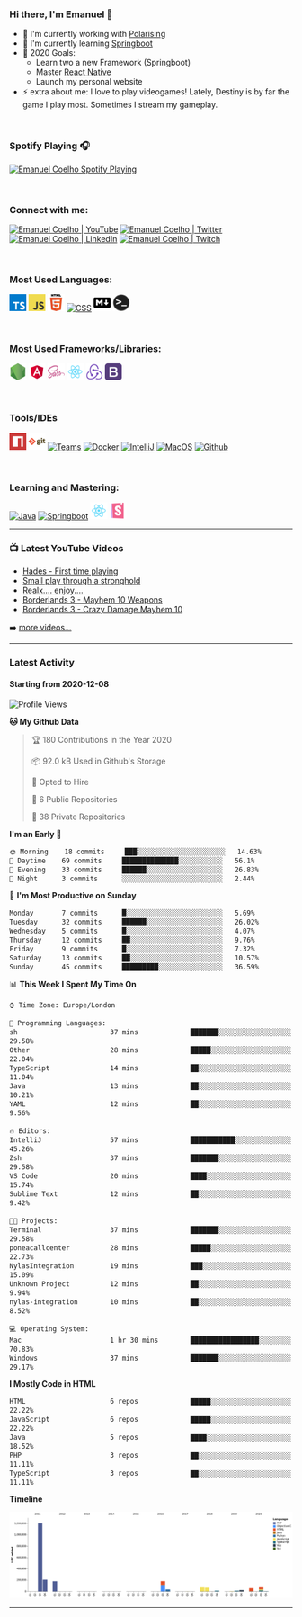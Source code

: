 ### Hi there, I'm Emanuel 👋

- 🔭 I'm currently working with [Polarising](https:/www.polarising.com)
- 🌱 I'm currently learning [Springboot](https://spring.io/projects/spring-boot)
- 🥅 2020 Goals: 
  - Learn two a new Framework (Springboot)
  - Master [React Native](https://reactnative.dev)
  - Launch my personal website
- ⚡ extra about me: I love to play videogames! Lately, Destiny is by far the game I play most. Sometimes I stream my gameplay.

<br />

### Spotify Playing 🎧

[<img src="https://now-playing-codestackr.vercel.app/api/spotify-playing" alt="Emanuel Coelho Spotify Playing" width="350" />](https://open.spotify.com/user/1166932207)

<br/>

### Connect with me:

[<img alt="Emanuel Coelho | YouTube" width="22px" src="https://cdn.jsdelivr.net/npm/simple-icons@v3/icons/youtube.svg" />][linkedin]
[<img alt="Emanuel Coelho | Twitter" width="22px" src="https://cdn.jsdelivr.net/npm/simple-icons@v3/icons/twitter.svg" />][twitter]
[<img alt="Emanuel Coelho | LinkedIn" width="22px" src="https://cdn.jsdelivr.net/npm/simple-icons@v3/icons/linkedin.svg" />][linkedin]
[<img alt="Emanuel Coelho | Twitch" width="22px" src="https://cdn.jsdelivr.net/npm/simple-icons@v3/icons/twitch.svg" />][twitch]

<br />

### Most Used Languages:

[<img alt="TypeScript" width="30px" src="https://raw.githubusercontent.com/github/explore/80688e429a7d4ef2fca1e82350fe8e3517d3494d/topics/typescript/typescript.png" />]()
[<img alt="TypeScript" width="30px" src="https://raw.githubusercontent.com/github/explore/80688e429a7d4ef2fca1e82350fe8e3517d3494d/topics/javascript/javascript.png" />]()
[<img alt="HTML" width="30px" src="https://raw.githubusercontent.com/github/explore/80688e429a7d4ef2fca1e82350fe8e3517d3494d/topics/html/html.png" />]()
[<img alt="CSS" width="30px" src="https://devicon.dev/devicon.git/icons/css3/css3-original.svg" />]()
[<img alt="Markdown" width="30px" src="https://raw.githubusercontent.com/github/explore/80688e429a7d4ef2fca1e82350fe8e3517d3494d/topics/markdown/markdown.png" />]()
[<img alt="Shell" width="30px" src="https://raw.githubusercontent.com/github/explore/80688e429a7d4ef2fca1e82350fe8e3517d3494d/topics/terminal/terminal.png" />]()

<br />

### Most Used Frameworks/Libraries:

[<img alt="NodeJS" width="30px" src="https://raw.githubusercontent.com/github/explore/80688e429a7d4ef2fca1e82350fe8e3517d3494d/topics/nodejs/nodejs.png" />]()
[<img alt="Angular" width="30px" src="https://raw.githubusercontent.com/github/explore/80688e429a7d4ef2fca1e82350fe8e3517d3494d/topics/angular/angular.png" />]()
[<img alt="SASS" width="30px" src="https://raw.githubusercontent.com/github/explore/80688e429a7d4ef2fca1e82350fe8e3517d3494d/topics/sass/sass.png" />]()
[<img alt="React" width="30px" src="https://raw.githubusercontent.com/github/explore/80688e429a7d4ef2fca1e82350fe8e3517d3494d/topics/react/react.png" />]()
[<img alt="Redux" width="30px" src="https://raw.githubusercontent.com/github/explore/80688e429a7d4ef2fca1e82350fe8e3517d3494d/topics/redux/redux.png" />]()
[<img alt="Bootstrap" width="30px" src="https://raw.githubusercontent.com/github/explore/80688e429a7d4ef2fca1e82350fe8e3517d3494d/topics/bootstrap/bootstrap.png" />]()

<br />

### Tools/IDEs

[<img alt="Express" width="30px" src="https://raw.githubusercontent.com/github/explore/80688e429a7d4ef2fca1e82350fe8e3517d3494d/topics/npm/npm.png" />]()
[<img alt="Git" width="30px" src="https://raw.githubusercontent.com/github/explore/80688e429a7d4ef2fca1e82350fe8e3517d3494d/topics/git/git.png" />]()
[<img alt="Teams" width="30px" src="https://upload.wikimedia.org/wikipedia/commons/c/c9/Microsoft_Office_Teams_%282018%E2%80%93present%29.svg" />]()
[<img alt="Docker" width="40px" src="https://devicon.dev/devicon.git/icons/docker/docker-original.svg" />]()
[<img alt="IntelliJ" width="30px" src="https://devicon.dev/devicon.git/icons/intellij/intellij-original.svg" />]()
[<img alt="MacOS" width="30px" src="https://devicon.dev/devicon.git/icons/apple/apple-original.svg" />]()
[<img alt="Github" width="30px" src="https://devicon.dev/devicon.git/icons/github/github-original.svg" />](https://www.github.com)

<br />

### Learning and Mastering:

[<img alt="Java" width="30px" src="https://devicon.dev/devicon.git/icons/java/java-original.svg" />]()
[<img alt="Springboot" width="30px" src="https://miro.medium.com/max/856/1*O68LbDvD5Dcsnez73M7v4Q.png" />]()
[<img alt="React Native" width="30px" src="https://raw.githubusercontent.com/github/explore/80688e429a7d4ef2fca1e82350fe8e3517d3494d/topics/react/react.png"/>]()
[<img alt="Storybook JS" width="30px" src="https://raw.githubusercontent.com/github/explore/80688e429a7d4ef2fca1e82350fe8e3517d3494d/topics/storybook/storybook.png" />]()

---

### 📺 Latest YouTube Videos

<!-- YOUTUBE:START -->
- [Hades - First time playing](https://www.youtube.com/watch?v=JUZA5vFShbs)
- [Small play through a stronghold](https://www.youtube.com/watch?v=t5vFgnIXwlM)
- [Realx.... enjoy....](https://www.youtube.com/watch?v=MR5V-MyT0ZE)
- [Borderlands 3 - Mayhem 10 Weapons](https://www.youtube.com/watch?v=PPUxbPqqd1I)
- [Borderlands 3 - Crazy Damage Mayhem 10](https://www.youtube.com/watch?v=1_1qxHCXG9A)
<!-- YOUTUBE:END -->

➡️ [more videos...](https://www.youtube.com/channel/UCLwCp9VA1xWe40Elfx8JBCg)

---

### Latest Activity
#### Starting from 2020-12-08

<!--START_SECTION:waka-->
![Profile Views](http://img.shields.io/badge/Profile%20Views-154-blue)

**🐱 My Github Data** 

> 🏆 180 Contributions in the Year 2020
 > 
> 📦 92.0 kB Used in Github's Storage 
 > 
> 💼 Opted to Hire
 > 
> 📜 6 Public Repositories 
 > 
> 🔑 38 Private Repositories  

**I'm an Early 🐤** 

```text
🌞 Morning    18 commits     ███░░░░░░░░░░░░░░░░░░░░░░   14.63% 
🌆 Daytime    69 commits     ██████████████░░░░░░░░░░░   56.1% 
🌃 Evening    33 commits     ██████░░░░░░░░░░░░░░░░░░░   26.83% 
🌙 Night      3 commits      ░░░░░░░░░░░░░░░░░░░░░░░░░   2.44%

```
📅 **I'm Most Productive on Sunday** 

```text
Monday       7 commits      █░░░░░░░░░░░░░░░░░░░░░░░░   5.69% 
Tuesday      32 commits     ██████░░░░░░░░░░░░░░░░░░░   26.02% 
Wednesday    5 commits      █░░░░░░░░░░░░░░░░░░░░░░░░   4.07% 
Thursday     12 commits     ██░░░░░░░░░░░░░░░░░░░░░░░   9.76% 
Friday       9 commits      █░░░░░░░░░░░░░░░░░░░░░░░░   7.32% 
Saturday     13 commits     ██░░░░░░░░░░░░░░░░░░░░░░░   10.57% 
Sunday       45 commits     █████████░░░░░░░░░░░░░░░░   36.59%

```


📊 **This Week I Spent My Time On** 

```text
⌚︎ Time Zone: Europe/London

💬 Programming Languages: 
sh                       37 mins             ███████░░░░░░░░░░░░░░░░░░   29.58% 
Other                    28 mins             █████░░░░░░░░░░░░░░░░░░░░   22.04% 
TypeScript               14 mins             ██░░░░░░░░░░░░░░░░░░░░░░░   11.04% 
Java                     13 mins             ██░░░░░░░░░░░░░░░░░░░░░░░   10.21% 
YAML                     12 mins             ██░░░░░░░░░░░░░░░░░░░░░░░   9.56%

🔥 Editors: 
IntelliJ                 57 mins             ███████████░░░░░░░░░░░░░░   45.26% 
Zsh                      37 mins             ███████░░░░░░░░░░░░░░░░░░   29.58% 
VS Code                  20 mins             ████░░░░░░░░░░░░░░░░░░░░░   15.74% 
Sublime Text             12 mins             ██░░░░░░░░░░░░░░░░░░░░░░░   9.42%

🐱‍💻 Projects: 
Terminal                 37 mins             ███████░░░░░░░░░░░░░░░░░░   29.58% 
poneacallcenter          28 mins             █████░░░░░░░░░░░░░░░░░░░░   22.73% 
NylasIntegration         19 mins             ███░░░░░░░░░░░░░░░░░░░░░░   15.09% 
Unknown Project          12 mins             ██░░░░░░░░░░░░░░░░░░░░░░░   9.94% 
nylas-integration        10 mins             ██░░░░░░░░░░░░░░░░░░░░░░░   8.52%

💻 Operating System: 
Mac                      1 hr 30 mins        █████████████████░░░░░░░░   70.83% 
Windows                  37 mins             ███████░░░░░░░░░░░░░░░░░░   29.17%

```

**I Mostly Code in HTML** 

```text
HTML                     6 repos             █████░░░░░░░░░░░░░░░░░░░░   22.22% 
JavaScript               6 repos             █████░░░░░░░░░░░░░░░░░░░░   22.22% 
Java                     5 repos             ████░░░░░░░░░░░░░░░░░░░░░   18.52% 
PHP                      3 repos             ██░░░░░░░░░░░░░░░░░░░░░░░   11.11% 
TypeScript               3 repos             ██░░░░░░░░░░░░░░░░░░░░░░░   11.11%

```


**Timeline**

![Chart not found](https://raw.githubusercontent.com/emanuelcoelho1986/emanuelcoelho1986/master/charts/bar_graph.png) 


<!--END_SECTION:waka-->

---


[youtube]: https://www.youtube.com/channel/UCLwCp9VA1xWe40Elfx8JBCg
[linkedin]: https://www.linkedin.com/in/emanuel-coelho-6717b027
[twitter]: https://twitter.com/iamelkas
[twitch]: https://www.twitch.tv/iamelkas
